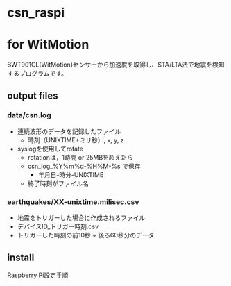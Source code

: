 csn_raspi
=========
# for WitMotion
BWT901CL(WitMotion)センサーから加速度を取得し、STA/LTA法で地震を検知するプログラムです。

## output files
### data/csn.log
- 連続波形のデータを記録したファイル
  - 時刻（UNIXTIME+ミリ秒）, x, y, z
- syslogを使用してrotate
  - rotationは，1時間 or 25MBを超えたら
  - csn_log_%Y%m%d-%H%M-%s で保存
    - 年月日-時分-UNIXTIME
  - 終了時刻がファイル名

### earthquakes/XX-unixtime.milisec.csv
- 地震をトリガーした場合に作成されるファイル
- デバイスID_トリガー時刻.csv
- トリガーした時刻の前10秒 + 後ろ60秒分のデータ

## install
[Raspberry Pi設定手順](https://hackmd.io/@hrku/BJSOcmmq_)
